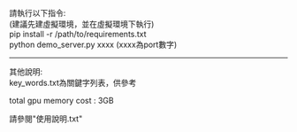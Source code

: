 請執行以下指令:  
(建議先建虛擬環境，並在虛擬環境下執行)<br>
pip install -r /path/to/requirements.txt  
python demo_server.py xxxx         (xxxx為port數字)  

-----
其他說明:  
key_words.txt為關鍵字列表，供參考  

total gpu memory cost : 3GB  

請參閱"使用說明.txt"
